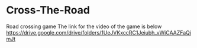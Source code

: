 # Cross-The-Road
Road crossing game
The link for the video of the game is below
https://drive.google.com/drive/folders/1UeJVKxccRC1Jeiubh_vWiCAAZFaQimJt
